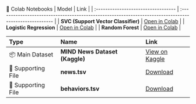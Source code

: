 📘 Colab Notebooks
| Model                               | Link                                                                                                   |
| :---------------------------------- | :----------------------------------------------------------------------------------------------------- |
| **SVC (Support Vector Classifier)** | [Open in Colab](https://colab.research.google.com/drive/1ntFHBrT4Rri4vZYeCrAuPMsg5UkzY-33?usp=sharing) |
| **Logistic Regression**             | [Open in Colab](https://colab.research.google.com/drive/1amVSUSybO0dLsLfLAxoN0nqbEl7F-8rI?usp=sharing) |
| **Random Forest**                   | [Open in Colab](https://colab.research.google.com/drive/1xgXl7P8cfNA7m7y0tgYY61LBWIur4GHn?usp=sharing) |

| Type               | Name                           | Link                                                                                           |
| :----------------- | :----------------------------- | :--------------------------------------------------------------------------------------------- |
| 📦 Main Dataset    | **MIND News Dataset (Kaggle)** | [View on Kaggle](https://www.kaggle.com/datasets/arashnic/mind-news-dataset)                   |
| 📁 Supporting File | **news.tsv**                   | [Download](https://drive.google.com/file/d/1VCIN70X65SteCRUzoC2egpPmfee8Fmsn/view?usp=sharing) |
| 📁 Supporting File | **behaviors.tsv**              | [Download](https://drive.google.com/file/d/1JnyDz2ZF7TTfOfZcxyvT6899ass5hmj4/view?usp=sharing) |
